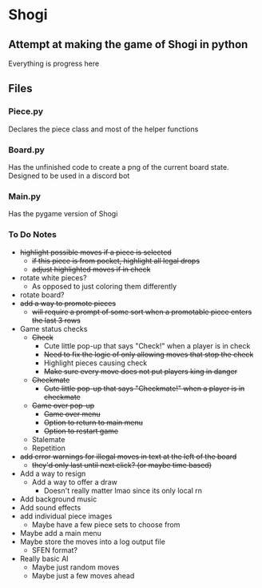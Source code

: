 # Shogi

## Attempt at making the game of Shogi in python

Everything is progress here


## Files

### Piece.py

Declares the piece class and most of the helper functions

### Board.py

Has the unfinished code to create a png of the current board state. Designed to be used in a discord bot 

### Main.py

Has the pygame version of Shogi



### To Do Notes

- ~~highlight possible moves if a piece is selected~~
  - ~~if this piece is from pocket, highlight all legal drops~~
  - ~~adjust highlighted moves if in check~~
- rotate white pieces?
  - As opposed to just coloring them differently 
- rotate board?
- ~~add a way to promote pieces~~
  - ~~will require a prompt of some sort when a promotable piece enters the last 3 rows~~
- Game status checks
  - ~~Check~~
    - Cute little pop-up that says "Check!" when a player is in check
    - ~~Need to fix the logic of only allowing moves that stop the check~~
    - Highlight pieces causing check
    - ~~Make sure every move does not put players king in danger~~
  - ~~Checkmate~~
    - ~~Cute little pop-up that says "Checkmate!" when a player is in checkmate~~
  - ~~Game over pop-up~~
    - ~~Game over menu~~
    - ~~Option to return to main menu~~
    - ~~Option to restart game~~
  - Stalemate
  - Repetition
- ~~add error warnings for illegal moves in text at the left of the board~~
  - ~~they'd only last until next click? (or maybe time based)~~
- Add a way to resign
  - Add a way to offer a draw 
    - Doesn't really matter lmao since its only local rn
- Add background music
- Add sound effects
- add individual piece images
  - Maybe have a few piece sets to choose from
- Maybe add a main menu
- Maybe store the moves into a log output file
  - SFEN format?
- Really basic AI
  - Maybe just random moves
  - Maybe just a few moves ahead